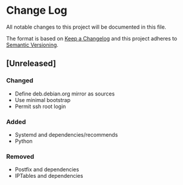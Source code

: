 # Change Log
All notable changes to this project will be documented in this file.

The format is based on [Keep a Changelog](http://keepachangelog.com/)
and this project adheres to [Semantic Versioning](http://semver.org/).

## [Unreleased]
### Changed
- Define deb.debian.org mirror as sources
- Use minimal bootstrap
- Permit ssh root login

### Added
- Systemd and dependencies/recommends
- Python

### Removed
- Postfix and dependencies
- IPTables and dependencies
